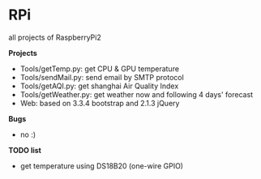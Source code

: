 # RPi
all projects of RaspberryPi2

__Projects__

* Tools/getTemp.py: get CPU & GPU temperature
* Tools/sendMail.py: send email by SMTP protocol
* Tools/getAQI.py: get shanghai Air Quality Index
* Tools/getWeather.py: get weather now and following 4 days' forecast
* Web: based on 3.3.4 bootstrap and 2.1.3 jQuery

__Bugs__
* no :)

__TODO list__
* get temperature using DS18B20 (one-wire GPIO)
